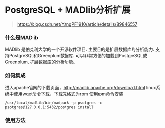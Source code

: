 # PostgreSQL + MADlib分析扩展

> https://blog.csdn.net/YangPF1910/article/details/89846557

### 什么是MADlib
MADlib 是伯克利大学的一个开源软件项目. 主要目的是扩展数据库的分析能力. 支持PostgreSQL和Greenplum数据库. 可以非常方便的加载到PostgreSQL或Greenplum, 扩展数据库的分析功能。

### 如何集成
进入apache官网的下载页面，http://madlib.apache.org/download.html
linux系统中使用wget命令下载，下载完格式为rpm
使用rpm命令安装
```
/usr/local/madlib/bin/madpack –p psotgres –c psotgres@127.0.0.1:5432/postgres install
```

### 使用方法


### 
